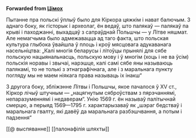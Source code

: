 **Forwarded from [Цімох](https://t.me/Tusajas)**

Пытанне пра польскі ўплыў было для Кіркора цяжкім і нават балючым. З аднаго боку, як гісторык і археолаг, ён ведаў, што палякаў — палякаў па крыві і паходжанні, выхадцаў з сапраўднай Польшчы — у Літве няшмат. Але немагчыма было адмежавацца ад таго факта, што польская культура глыбока ўвайшла ў плоць і кроў мясцовага адукаванага насельніцтва: „Калі многія беларусы і літоўцы прынялі для сябе польскую нацыянальнасць, польскую мову і ў многім (хоць і не ва ўсім) польскія норавы і звычаі, нарэшце, калі самі сябе яны называюць палякамі, то не толькі з этнаграфічнага, але і з маральнага пункту погляду мы не маем ніякага права называць іх інакш“

З другога боку, збліжэнне Літвы і Польшчы, якое пачалося ў XV ст., Кіркор лічыў штучным — „нацягнутым сяброўствам з пярэчаннямі, непаразуменнямі і недаверам“. Унію 1569 г. ён называў палітычнай смерцю, а перыяд 1569—1795 г. характарызаваў як „шэраг бедстваў і маральнага гвалту, які давёў да маральнага разбэшчвання, а потым і падзення“

[[@ выспяванне]]
[[палонафілія шляхты]]
